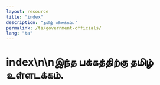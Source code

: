 ```yaml
---
layout: resource
title: "index"
description: "தமிழ் விளக்கம்."
permalink: /ta/government-officials/
lang: "ta"
---
```


# index\n\nஇந்த பக்கத்திற்கு தமிழ் உள்ளடக்கம்.
